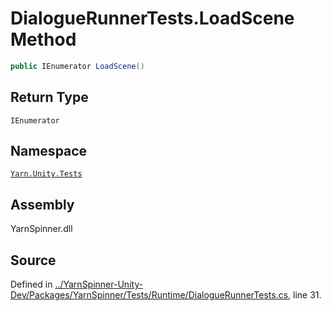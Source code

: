 <!-- This file was generated by a tool. Do not edit this file by hand. -->

# DialogueRunnerTests.LoadScene Method


```csharp
public IEnumerator LoadScene()
```

## Return Type
`IEnumerator`


## Namespace
[`Yarn.Unity.Tests`](/api/csharp/yarn.unity.tests/README.md)

## Assembly
YarnSpinner.dll

## Source
Defined in [../YarnSpinner-Unity-Dev/Packages/YarnSpinner/Tests/Runtime/DialogueRunnerTests.cs](https://github.com/YarnSpinnerTool/YarnSpinner-Unity//blob/develop/Tests/Runtime/DialogueRunnerTests.cs#L31), line 31.
